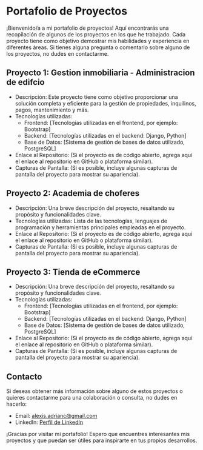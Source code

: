 # Portafolio de Proyectos
¡Bienvenido/a a mi portafolio de proyectos! Aquí encontrarás una recopilación de algunos de los proyectos en los que he trabajado. Cada proyecto tiene como objetivo demostrar mis habilidades y experiencia en diferentes áreas. Si tienes alguna pregunta o comentario sobre alguno de los proyectos, no dudes en contactarme.

## **Proyecto 1: Gestion inmobiliaria - Administracion de edifcio**
- Descripción: Este proyecto tiene como objetivo proporcionar una solución completa y eficiente para la gestión de propiedades, inquilinos, pagos, mantenimiento y más.
- Tecnologías utilizadas:
  - Frontend: [Tecnologías utilizadas en el frontend, por ejemplo: Bootstrap]
  - Backend: [Tecnologías utilizadas en el backend: Django, Python]
  - Base de Datos: [Sistema de gestión de bases de datos utilizado, PostgreSQL]
- Enlace al Repositorio: (Si el proyecto es de código abierto, agrega aquí el enlace al repositorio en GitHub o plataforma similar).
- Capturas de Pantalla: (Si es posible, incluye algunas capturas de pantalla del proyecto para mostrar su apariencia).

## **Proyecto 2: Academia de choferes**
- Descripción: Una breve descripción del proyecto, resaltando su propósito y funcionalidades clave.
- Tecnologías utilizadas: Lista de las tecnologías, lenguajes de programación y herramientas principales empleadas en el proyecto.
- Enlace al Repositorio: (Si el proyecto es de código abierto, agrega aquí el enlace al repositorio en GitHub o plataforma similar).
- Capturas de Pantalla: (Si es posible, incluye algunas capturas de pantalla del proyecto para mostrar su apariencia).

## **Proyecto 3: Tienda de eCommerce**
- Descripción: Una breve descripción del proyecto, resaltando su propósito y funcionalidades clave.
- Tecnologías utilizadas: 
  - Frontend: [Tecnologías utilizadas en el frontend, por ejemplo: Bootstrap]
  - Backend: [Tecnologías utilizadas en el backend: Django, Python]
  - Base de Datos: [Sistema de gestión de bases de datos utilizado, PostgreSQL]
- Enlace al Repositorio: (Si el proyecto es de código abierto, agrega aquí el enlace al repositorio en GitHub o plataforma similar).
- Capturas de Pantalla: (Si es posible, incluye algunas capturas de pantalla del proyecto para mostrar su apariencia).

## Contacto
Si deseas obtener más información sobre alguno de estos proyectos o quieres contactarme para una colaboración o consulta, no dudes en hacerlo:

- Email: alexis.adrianc@gmail.com
- LinkedIn: [Perfil de LinkedIn](https://www.linkedin.com/in/alexis-adrian-cabrera-pereira/)

¡Gracias por visitar mi portafolio! Espero que encuentres interesantes mis proyectos y que puedan ser útiles para inspirarte en tus propios desarrollos.
